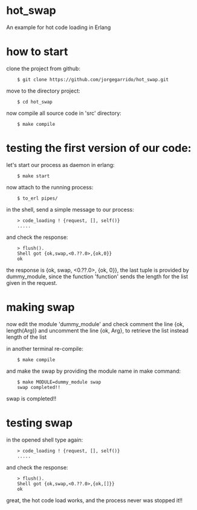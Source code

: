 hot_swap
========

An example for hot code loading in Erlang

how to start
=====

clone the project from github:

		$ git clone https://github.com/jorgegarrido/hot_swap.git

move to the directory project:

		$ cd hot_swap

now compile all source code in 'src' directory:

		$ make compile

testing the first version of our code:
======

let's start our process as daemon in erlang:

		$ make start

now attach to the running process:

		$ to_erl pipes/

in the shell, send a simple message to our process:

		> code_loading ! {request, [], self()}
		.....

and check the response:

		> flush().
		Shell got {ok,swap,<0.??.0>,{ok,0}}
		ok

the response is {ok, swap, <0.??.0>, {ok, 0}}, the last tuple is provided by dummy_module, since 
the function 'function' sends the length for the list given in the request.

making swap
=====

now edit the module 'dummy_module' and check comment the line {ok, length(Arg)} and uncomment
the line {ok, Arg}, to retrieve the list instead length of the list

in another terminal re-compile:

		$ make compile

and make the swap by providing the module name in make command:

		$ make MODULE=dummy_module swap
		swap completed!!

swap is completed!!

testing swap
=====

in the opened shell type again:
	
		> code_loading ! {request, [], self()}
		.....

and check the response:

		> flush().
		Shell got {ok,swap,<0.??.0>,{ok,[]}}
		ok

great, the hot code load works, and the process never was stopped it!!